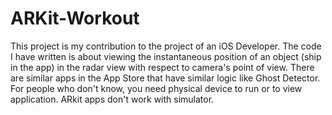 # ARKit-Workout

This project is my contribution  to the project of an iOS Developer.
The code I have written is about viewing the instantaneous position of an object (ship in the app) in the radar view with respect to camera's point of view. There are similar apps in the App Store that have similar logic like Ghost Detector. 
For people who don't know, you need physical device to run or to view application. ARkit apps don't work with simulator.
